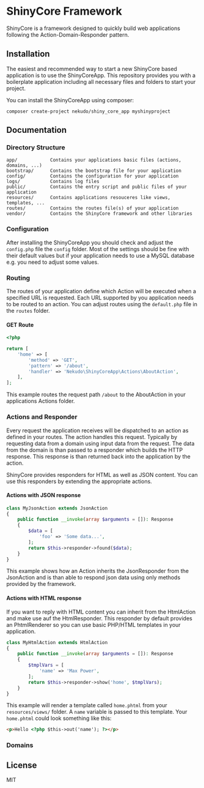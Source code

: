 # ShinyCore Framework

ShinyCore is a framework designed to quickly build web applications following the Action-Domain-Responder pattern.

## Installation

The easiest and recommended way to start a new ShinyCore based application is to use the ShinyCoreApp. This repository
provides you with a boilerplate application including all necessary files and folders to start your project.

You can install the ShinyCoreApp using composer:

```
composer create-project nekudo/shiny_core_app myshinyproject
``` 

## Documentation

### Directory Structure

```
app/            Contains your applications basic files (actions, domains, ...)
bootstrap/      Contains the bootstrap file for your application
config/         Contains the configuration for your application
logs/           Contains log files
public/         Contains the entry script and public files of your application
resources/      Contains applications resouceres like views, templates, ...
routes/         Contains the routes file(s) of your application
vendor/         Contains the ShinyCore framework and other libraries
```

### Configuration

After installing the ShinyCoreApp you should check and adjust the `config.php` file the `config` folder. Most of the
settings should be fine with their default values but if your application needs to use a MySQL database e.g. you need
to adjust some values.

### Routing

The routes of your application define which Action will be executed when a specified URL is requested. Each URL
supported by you application needs to be routed to an action. You can adjust routes using the `default.php` file in the
`routes` folder.

#### GET Route

```php
<?php

return [
    'home' => [
        'method' => 'GET',
        'pattern' => '/about',
        'handler' => 'Nekudo\ShinyCoreApp\Actions\AboutAction',
    ],
];
```

This example routes the request path `/about` to the AboutAction in your applications Actions folder.

### Actions and Responder

Every request the application receives will be dispatched to an action as defined in your routes. The action handles
this request. Typically by requesting data from a domain using input data from the request. The data from the domain
is than passed to a responder which builds the HTTP response. This response is than returned back into the application
by the action.

ShinyCore provides responders for HTML as well as JSON content. You can use this responders by extending the appropriate
actions. 

#### Actions with JSON response

```php
class MyJsonAction extends JsonAction
{
    public function __invoke(array $arguments = []): Response
    {
        $data = [
            'foo' => 'Some data...',
        ];
        return $this->responder->found($data);
    }
}
```

This example shows how an Action inherits the JsonResponder from the JsonAction and is than able to respond json data
using only methods provided by the framework.

#### Actions with HTML response

If you want to reply with HTML content you can inherit from the HtmlAction and make use auf the HtmlResponder. This
responder by default provides an PhtmlRenderer so you can use basic PHP/HTML templates in your application.

```php
class MyHtmlAction extends HtmlAction
{
    public function __invoke(array $arguments = []): Response
    {        
        $tmplVars = [
            'name' => 'Max Power',
        ];
        return $this->responder->show('home', $tmplVars);
    }
}
```

This example will render a template called `home.phtml` from your `resources/views/` folder. A `name` variable is passed
to this template. Your `home.phtml` could look something like this:

```html
<p>Hello <?php $this->out('name'); ?></p>
```

### Domains

## License

MIT